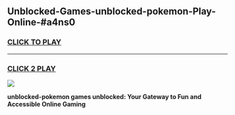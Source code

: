 
## Unblocked-Games-unblocked-pokemon-Play-Online-#a4ns0
<h3>
<a href="https://premium.freeplayer.one?title=unblocked-pokemon&ref=24F">CLICK TO PLAY</a></h3>
<hr>

<h3>
<a href="https://premium.freeplayer.one?title=unblocked-pokemon&ref=24F">CLICK 2 PLAY</a>
  
</h3>

<a href="https://premium.freeplayer.one?title=unblocked-pokemon&ref=24F/"><img src="https://clearcache.store/games.png"></a>


**unblocked-pokemon games unblocked: Your Gateway to Fun and Accessible Online Gaming**
